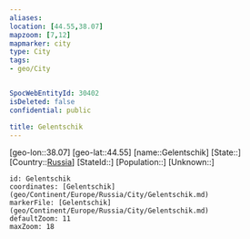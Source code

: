 ```yaml
---
aliases: 
location: [44.55,38.07]
mapzoom: [7,12] 
mapmarker: city 
type: City
tags:
- geo/City


SpocWebEntityId: 30402
isDeleted: false
confidential: public

title: Gelentschik
---
```

[geo-lon::38.07]
[geo-lat::44.55]
[name::Gelentschik]
[State::]
[Country::[Russia](geo/Continent/Europe/Russia.md)]
[StateId::]
[Population::]
[Unknown::]


```leaflet
id: Gelentschik
coordinates: [Gelentschik](geo/Continent/Europe/Russia/City/Gelentschik.md)
markerFile: [Gelentschik](geo/Continent/Europe/Russia/City/Gelentschik.md)
defaultZoom: 11 
maxZoom: 18
```


